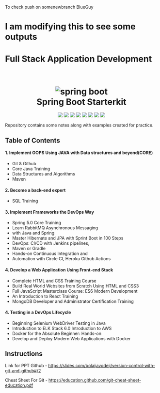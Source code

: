 To check push on somenewbranch BlueGuy


<h1>I am modifying this to see some outputs </h1>


# Full Stack Application Development 
<h1 align="center">
  <br>
  <a><img src="https://github.com/dheeraj-thedev/springboot-starterkit/blob/master/docs/images/spring-framework.png" alt="spring boot"></a>
  <br>
  Spring Boot Starterkit
  <br>
</h1>


<p align="center">
    <a alt="Java">
        <img src="https://img.shields.io/badge/Java-v1.8-orange.svg" />
    </a>
    <a alt="Spring Boot">
        <img src="https://img.shields.io/badge/Spring%20Boot-v2.1.3-brightgreen.svg" />
    </a>
    <a alt="Bootstrap">
        <img src="https://img.shields.io/badge/Bootstrap-v4.0.0-yellowgreen.svg">
    </a>
    <a alt="Material">
        <img src="https://img.shields.io/badge/Material%20Design-UI-orange.svg">  
    </a>      
    <a alt="Docker">
        <img src="https://img.shields.io/badge/Docker-v18-yellowgreen.svg" />
    </a>
    <a alt="Dependencies">
        <img src="https://img.shields.io/badge/dependencies-up%20to%20date-brightgreen.svg" />
    </a>
    <a alt="Contributions">
        <img src="https://img.shields.io/badge/contributions-welcome-orange.svg" />
    </a>
    <a alt="License">
        <img src="https://img.shields.io/badge/license-MIT-blue.svg" />
    </a>
</p>



Repository contains some notes along with examples created for practice.
## Table of Contents ##

#### 1. Implement OOPS Using JAVA with Data structures and beyond(CORE)

- Git & Github
- Core Java Training
- Data Structures and Algorithms
- Maven

#### 2. Become a back-end expert
- SQL Training

#### 3. Implement Frameworks the DevOps Way
- Spring 5.0 Core Training
- Learn RabbitMQ Asynchronous Messaging
- with Java and Spring
- Master Hibernate and JPA with Sprint Boot in 100 Steps
- DevOps: CI/CD with Jenkins pipelines,
- Maven or Gradle
- Hands-on Continuous Integration and
- Automation with Circle CI, Heroku Github Actions

#### 4. Develop a Web Application Using Front-end Stack
- Complete HTML and CSS Training Course
- Build Real World Websites from Scratch Using HTML and CSS3
- Full JavaScript Masterclass Course: ES6 Modern Development
- An Introduction to   React Training
- MongoDB Developer and Administrator Certification Training

#### 4. Testing in a DevOps Lifecycle
- Beginning Selenium WebDriver Testing in Java
- Introduction to ELK Stack 6.0 Introduction to AWS
- Docker for the Absolute Beginner: Hands-on
- Develop and Deploy Modern Web Applications with Docker


 





## Instructions 
Link for PPT Github -  https://slides.com/bolajiayodeji/version-control-with-git-and-github#/2

Cheat Sheet For Git - https://education.github.com/git-cheat-sheet-education.pdf
